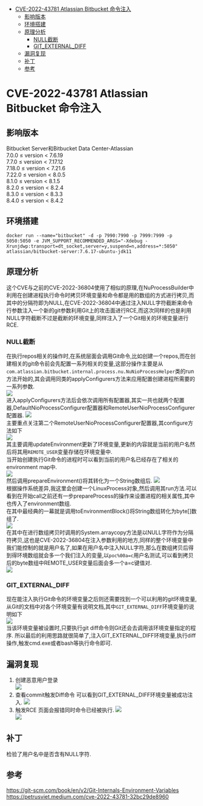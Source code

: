 - [CVE-2022-43781 Atlassian Bitbucket 命令注入](#cve-2022-43781-atlassian-bitbucket-命令注入)
  - [影响版本](#影响版本)
  - [环境搭建](#环境搭建)
  - [原理分析](#原理分析)
    - [NULL截断](#null截断)
    - [GIT\_EXTERNAL\_DIFF](#git_external_diff)
  - [漏洞复现](#漏洞复现)
  - [补丁](#补丁)
  - [参考](#参考)

# CVE-2022-43781 Atlassian Bitbucket 命令注入
## 影响版本
Bitbucket  Server和Bitbucket Data Center-Atlassian  
7.0.0 ≤ version < 7.6.19  
7.7.0 ≤ version < 7.17.12   
7.18.0 ≤ version < 7.21.6  
7.22.0 ≤ version < 8.0.5  
8.1.0 ≤ version < 8.1.5  
8.2.0 ≤ version < 8.2.4  
8.3.0 ≤ version < 8.3.3  
8.4.0 ≤ version < 8.4.2  
## 环境搭建
`docker run --name="bitbucket" -d -p 7990:7990 -p 7999:7999 -p 5050:5050 -e JVM_SUPPORT_RECOMMENDED_ARGS="-Xdebug -Xrunjdwp:transport=dt_socket,server=y,suspend=n,address=*:5050" atlassian/bitbucket-server:7.6.17-ubuntu-jdk11`
## 原理分析
这个CVE与之前的CVE-2022-36804使用了相似的原理,在NuProcessBuilder中利用在创建进程执行命令时拷贝环境变量和命令都是用的数组的方式进行拷贝,而其中的分隔符即为NULL,在CVE-2022-36804中通过注入NULL字符截断来命令行参数注入一个新的git参数利用Git上的攻击面进行RCE,而这次同样的也是利用NULL字符截断不过是截断的环境变量,同样注入了一个Git相关的环境变量进行RCE.
### NULL截断
在执行repos相关的操作时,在系统层面会调用Git命令,比如创建一个repos,而在创建相关的git命令前会先配置一系列相关的变量,这部分操作主要是从`com.atlassian.bitbucket.internal.process.nu.NuNioProcessHelper`类的run方法开始的,其会调用同类的applyConfigurers方法来应用配置创建进程所需要的一系列参数.    
![](2022-11-29-15-08-07.png)  
进入applyConfigurers方法后会依次调用所有配置器,其实一共也就两个配置器,DefaultNioProcessConfigurer配置器和RemoteUserNioProcessConfigurer配置器.
![](2022-11-29-15-10-42.png)  
主要重点关注第二个RemoteUserNioProcessConfigurer配置器,其configure方法如下   
![](2022-11-29-15-14-29.png)  
其主要调用updateEnvironment更新了环境变量,更新的内容就是当前的用户名然后将其用`REMOTE_USER`变量存储在环境变量中.  
当开始创建执行Git命令的进程时可以看到当前的用户名已经存在了相关的environment map中.  
![](2022-11-29-15-18-44.png)  
然后调用prepareEnvironment()将其转化为一个String数组后.
![](2022-11-29-15-20-21.png)  
根据操作系统差异,我这里会创建一个LinuxProcess对象,然后调用其run方法.可以看到在开始call之前还有一步prepareProcess的操作来设置进程的相关属性,其中也传入了environment数组.  
在其中最经典的一幕就是调用toEnvironmentBlock()将String数组转化为byte[]数组了.   
![](2022-11-29-15-25-14.png)  
在其中在进行数组拷贝时调用的System.arraycopy方法是以NULL字符作为分隔符拷贝,这也是CVE-2022-36804在注入参数利用的地方,同样的整个环境变量中我们能控制的就是用户名了,如果在用户名中注入NULL字符,那么在数组拷贝后得到得环境数组就会多一个我们注入的变量,以`poc%00a=c`用户名测试,可以看到拷贝后的byte数组中REMOTE_USER变量后面会多一个a=c键值对.  
![](2022-11-29-15-33-17.png)  
### GIT_EXTERNAL_DIFF
现在能注入执行Git命令的环境变量之后则还需要找到一个可以利用的git环境变量,从Git的文档中对各个环境变量有说明文档,其中`GIT_EXTERNAL_DIFF`环境变量的说明如下   
![](2022-11-29-15-38-39.png)  
当该环境变量被设置时,只要执行git diff命令则Git还会去调用该环境变量指定的程序.
所以最后的利用思路就很简单了,注入GIT_EXTERNAL_DIFF环境变量,执行diff操作,触发cmd.exe或者bash等执行命令即可.
## 漏洞复现
1. 创建恶意用户登录  
![](2022-11-29-16-13-07.png)
2. 查看commit触发Diff命令 
可以看到GIT_EXTERNAL_DIFF环境变量被成功注入.
![](2022-11-29-16-14-28.png)
3. 触发RCE
页面会报错同时命令已经被执行.
![](2022-11-29-16-15-15.png)   
![](2022-11-29-16-15-27.png)
## 补丁
检验了用户名中是否含有NULL字符.
## 参考
https://git-scm.com/book/en/v2/Git-Internals-Environment-Variables  
https://petrusviet.medium.com/cve-2022-43781-32bc29de8960
